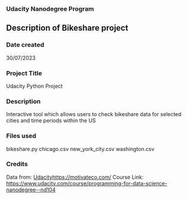 ### Udacity Nanodegree Program
## Description of Bikeshare project 

### Date created
30/07/2023

### Project Title
Udacity Python Project 

### Description
Interactive tool which allows users to check bikeshare data for selected cities and time periods within the US 

### Files used
bikeshare.py
chicago.csv
new_york_city.csv
washington.csv

### Credits
Data from: [Udacity](https://motivateco.com/)https://motivateco.com/ 
Course Link: https://www.udacity.com/course/programming-for-data-science-nanodegree--nd104

